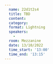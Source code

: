 ```yaml
---
  name: 22d1t2s4
  title: TBD
  content:
  category: 
  format: Lightning
  speakers: 
    - 
  room: Mezzanine
  date: 13/10/2022
  time_start: '13:00'
  time_end: '13:15'
---
```

